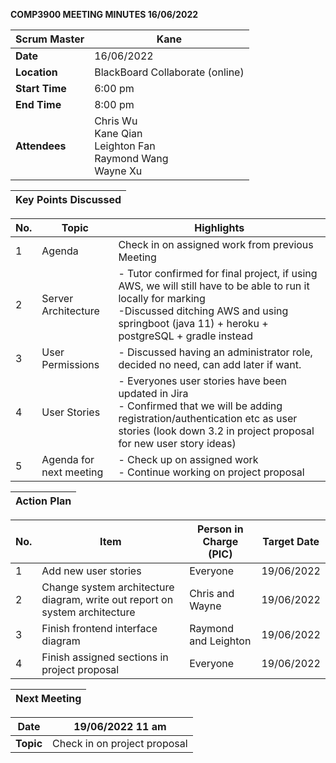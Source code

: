 **COMP3900 MEETING MINUTES 16/06/2022**

| **Scrum Master** | Kane |
|---|---|
| **Date** | 16/06/2022 |
| **Location** | BlackBoard Collaborate (online) |  
| **Start Time**| 6:00 pm |
| **End Time** | 8:00 pm |
| **Attendees** | Chris Wu <br/> Kane Qian <br/> Leighton Fan <br/> Raymond Wang <br/> Wayne Xu |

| **Key Points Discussed** |
| --- |

| **No.** | **Topic** | **Highlights** |
| --- | --- | --- |
| 1 | Agenda| Check in on assigned work from previous Meeting |
| 2 | Server Architecture |- Tutor confirmed for final project, if using AWS, we will still have to be able to run it locally for marking<br/> -Discussed ditching AWS and using springboot (java 11) + heroku + postgreSQL + gradle instead|
| 3 | User Permissions |- Discussed having an administrator role, decided no need, can add later if want.|
| 4 | User Stories |- Everyones user stories have been updated in Jira <br/> - Confirmed that we will be adding registration/authentication etc as user stories (look down 3.2 in project proposal for new user story ideas) |
| 5 | Agenda for next meeting |- Check up on assigned work <br/>- Continue working on project proposal|

| **Action Plan** |
| --- |

| **No.** | **Item** | **Person in Charge (PIC)** | **Target Date** |
| --- | --- | --- | --- |
| 1 | Add new user stories | Everyone | 19/06/2022 |
| 2 | Change system architecture diagram, write out report on system architecture | Chris and Wayne | 19/06/2022 |
| 3 | Finish frontend interface diagram | Raymond and Leighton | 19/06/2022 |
| 4 | Finish assigned sections in project proposal | Everyone | 19/06/2022 |

| **Next Meeting** |
|---|
  
| **Date** | 19/06/2022 11 am|
|---|---|
| **Topic** | Check in on project proposal |
